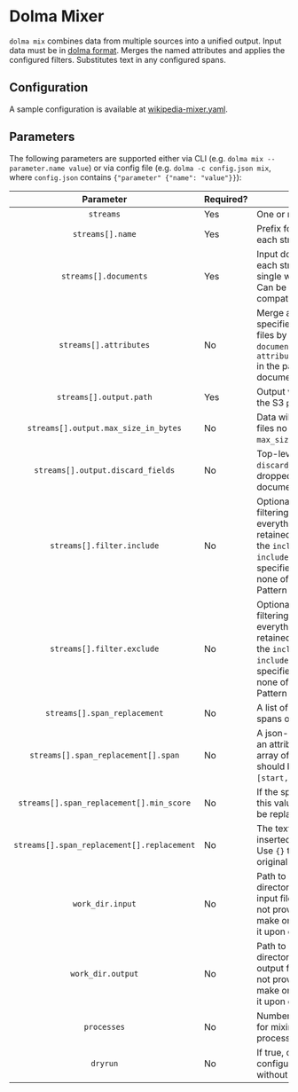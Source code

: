 # Dolma Mixer

`dolma mix` combines data from multiple sources into a unified output. Input data must be in [dolma format](data-format.md).
Merges the named attributes and applies the configured filters. Substitutes text in any configured spans.

## Configuration

A sample configuration is available at [wikipedia-mixer.yaml](examples/wikipedia-mixer.yaml).

## Parameters

The following parameters are supported either via CLI (e.g. `dolma mix --parameter.name value`) or via config file (e.g. `dolma -c config.json mix`, where `config.json` contains `{"parameter" {"name": "value"}}`):

|Parameter|Required?|Description|
|:---:|---|---|
|`streams`|Yes| One or more streams to mix. |
|`streams[].name`|Yes| Prefix for output file name of each stream. |
|`streams[].documents`|Yes| Input document files for each stream. Accepts a single wildcard `*` character. Can be local, or an S3-compatible cloud path. |
|`streams[].attributes`|No| Merge attributes with the specified names. Looks for files by substituting `documents` with `attributes/<attribute_name>` in the path of each input document file. |
|`streams[].output.path`|Yes| Output will be uploaded to the S3 `path`.|
|`streams[].output.max_size_in_bytes`|No| Data will be coalesced into files no bigger than `max_size_in_bytes`. |
|`streams[].output.discard_fields`|No| Top-level fields in the `discard_fields` list will be dropped from the output documents. |
|`streams[].filter.include`|No| Optional content-based filtering. Default = keep everything. Documents are retained if they match any of the `include` patterns (or if no `include` patterns are specified) AND if they match none of the `exclude` patterns. Pattern syntax is [jsonpath](https://support.smartbear.com/alertsite/docs/monitors/api/endpoint/jsonpath.html#filters). |
|`streams[].filter.exclude`|No| Optional content-based filtering. Default = keep everything. Documents are retained if they match any of the `include` patterns (or if no `include` patterns are specified) AND if they match none of the `exclude` patterns. Pattern syntax is [jsonpath](https://support.smartbear.com/alertsite/docs/monitors/api/endpoint/jsonpath.html#filters). |
|`streams[].span_replacement`|No| A list of objects specifying spans of text to be replaced. |
|`streams[].span_replacement[].span`|No| A json-path expression for an attribute that contains an array of spans. Each span should be list of length three:  `[start, end, score]`. |
|`streams[].span_replacement[].min_score`|No| If the span score is less than this value, the span will not be replaced. |
|`streams[].span_replacement[].replacement`|No| The text that should be inserted in place of the span. Use `{}` to represent the original text. |
|`work_dir.input`|No| Path to a local scratch directory where temporary input files can be placed. If not provided, Dolma will make one for you and delete it upon completion. |
|`work_dir.output`|No| Path to a local scratch directory where temporary output files can be placed. If not provided, Dolma will make one for you and delete it upon completion. |
|`processes`|No| Number of processes to use for mixing. By default 1 process is used. |
|`dryrun`|No| If true, only print the configuration and exit without running the mixer. |
